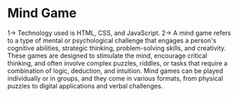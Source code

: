 # Mind Game
1-> Technology used is HTML, CSS, and JavaScript.
2-> A mind game refers to a type of mental or psychological challenge that engages a person's cognitive abilities, strategic thinking, problem-solving skills, and creativity. These games are designed to stimulate the mind, encourage critical thinking, and often involve complex puzzles, riddles, or tasks that require a combination of logic, deduction, and intuition. Mind games can be played individually or in groups, and they come in various formats, from physical puzzles to digital applications and verbal challenges.
